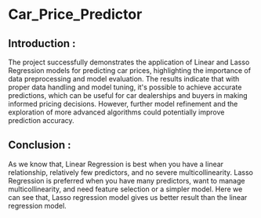 # Car_Price_Predictor
## Introduction :
The project successfully demonstrates the application of Linear and Lasso Regression models for predicting car prices, highlighting the importance of data preprocessing and model evaluation. The results indicate that with proper data handling and model tuning, it's possible to achieve accurate predictions, which can be useful for car dealerships and buyers in making informed pricing decisions. However, further model refinement and the exploration of more advanced algorithms could potentially improve prediction accuracy.

## Conclusion :
As we know that, Linear Regression is best when you have a linear relationship, relatively few predictors, and no severe multicollinearity. Lasso Regression is preferred when you have many predictors, want to manage multicollinearity, and need feature selection or a simpler model. Here we can see that, Lasso regression model gives us better result than the linear regression model.
